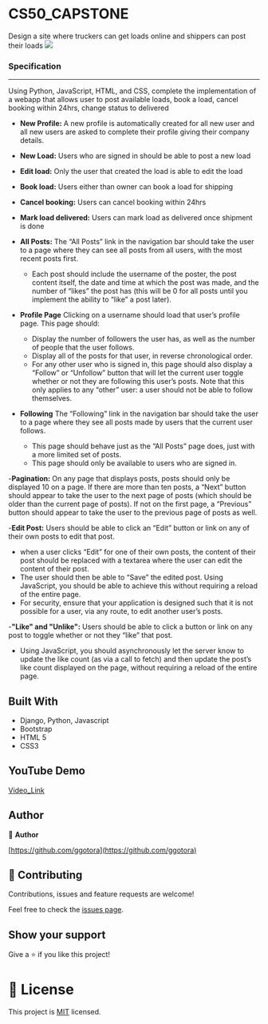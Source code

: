# CS50_CAPSTONE
Design a site where truckers can get loads online and shippers can post their loads
![](posts.png)


### Specification
<hr>
Using Python, JavaScript, HTML, and CSS, complete the implementation of a webapp that allows user to post available loads, book a load, cancel booking within 24hrs, change status to delivered

- **New Profile:** A new profile is automatically created for all new user and all new users are asked to complete their profile giving their company details. 
- **New Load:** Users who are signed in should be able to post a new load 
- **Edit load:** Only the user that created the load is able to edit the load 
- **Book load:** Users either than owner can book a load for shipping 
- **Cancel booking:** Users can cancel booking within 24hrs 
- **Mark load delivered:** Users can mark load as delivered once shipment is done 
- **All Posts:** The “All Posts” link in the navigation bar should take the user to a page where they can see all posts from all users, with the most recent posts first.
    - Each post should include the username of the poster, the post content itself, the date and time at which the post was made, and the number of “likes” the post has (this will be 0 for all posts until you implement the ability to “like” a post later).
    
- **Profile Page** Clicking on a username should load that user’s profile page. This page should:
    - Display the number of followers the user has, as well as the number of people that the user follows.
    - Display all of the posts for that user, in reverse chronological order.
    - For any other user who is signed in, this page should also display a “Follow” or “Unfollow” button that will let the current user toggle whether or not they are following this user’s posts. Note that this only applies to any “other” user: a user should not be able to follow themselves.

- **Following** The “Following” link in the navigation bar should take the user to a page where they see all posts made by users that the current user follows.
    - This page should behave just as the “All Posts” page does, just with a more limited set of posts.
    - This page should only be available to users who are signed in.

-**Pagination:** On any page that displays posts, posts should only be displayed 10 on a page. If there are more than ten posts, a “Next” button should appear to take the user to the next page of posts (which should be older than the current page of posts). If not on the first page, a “Previous” button should appear to take the user to the previous page of posts as well.

-**Edit Post:** Users should be able to click an “Edit” button or link on any of their own posts to edit that post.
   - when a user clicks “Edit” for one of their own posts, the content of their post should be replaced with a textarea where the user can edit the content of their post.
   - The user should then be able to “Save” the edited post. Using JavaScript, you should be able to achieve this without requiring a reload of the entire page.
   - For security, ensure that your application is designed such that it is not possible for a user, via any route, to edit another user’s posts.

-**"Like" and "Unlike":** Users should be able to click a button or link on any post to toggle whether or not they “like” that post.
- Using JavaScript, you should asynchronously let the server know to update the like count (as via a call to fetch) and then update the post’s like count displayed on the page, without requiring a reload of the entire page.


## Built With

- Django, Python, Javascript
- Bootstrap 
- HTML 5
- CSS3
## YouTube Demo

[Video_Link](https://www.youtube.com/watch?v=K4dIeBbyRIc)

## Author

👤 **Author**

[https://github.com/ggotora](https://github.com/ggotora)

## 🤝 Contributing

Contributions, issues and feature requests are welcome!

Feel free to check the [issues page](https://github.com/ggotora/CS50-Project4/issues/1).

## Show your support

Give a ⭐️ if you like this project!

# 📝 License

This project is [MIT](LICENSE) licensed.